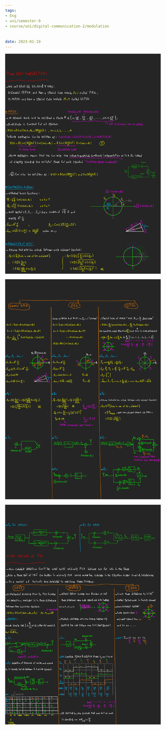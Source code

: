 ```yaml
---
tags:
- Eng
- uni/semester-9
- course/uni/digital-communication-2/modulation


date: 2023-01-19
---
```


![](modulations-images/psk-1.png)

![](modulations-images/psk-2.png)

![](modulations-images/psk-3.png)
